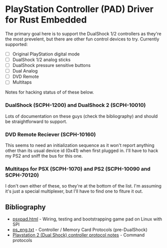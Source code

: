 PlayStation Controller (PAD) Driver for Rust Embedded
========================================================

The primary goal here is to support the DualShock 1/2 controllers as they're the most prevelent, but there are other fun control devices to try. Currently supported:

* [ ] Original PlayStation digital mode
* [ ] DualShock 1/2 analog sticks
* [ ] DualShock pressure sensitive buttons
* [ ] Dual Analog
* [ ] DVD Remote
* [ ] Multitaps

Notes for hacking status of of these below.


### DualShock (SCPH-1200) and DualShock 2 (SCPH-10010)

Lots of documentation on these guys (check the bibliography) and should be straightforward to support.

### DVD Remote Reciever (SCPH-10160)

This seems to need an initialization sequence as it won't report anything other than its usual device id (0x41) when first plugged in. I'll have to hack my PS2 and sniff the bus for this one.

### Multitaps for PSX (SCPH-1070) and PS2 (SCPH-10090 and SCPH-70120)

I don't own either of these, so they're at the bottom of the list. I'm assuming it's just a special multiplexer, but I'll have to find one to fiture it out.

Bibliography
---------------
* [psxpad.html](http://domisan.sakura.ne.jp/article/psxpad/psxpad.html) - Wiring, testing and bootstrapping game pad on Linux with SPI
* [ps_eng.txt](http://kaele.com/~kashima/games/ps_eng.txt) - Controller / Memory Card Protocols (pre-DualShock)
* [Playstation 2 (Dual Shock) controller protocol notes](https://gist.github.com/scanlime/5042071) - Command protocols

